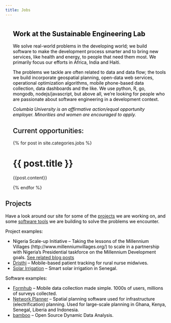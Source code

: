 ```yaml
---
title: Jobs
---
```

<ul class="post-list">

<h1 style="color: #000000;">
</h1>

<h2 style="color: #000000;">
  Work at the Sustainable Engineering Lab
</h2>

<p style="color: #000000;">
  We solve real-world problems in the developing world; we build software to make the development process smarter and to bring new services, like health and energy, to people that need them most. We primarily focus our efforts in Africa, India and Haiti.
</p>

<p style="color: #000000;">
  The problems we tackle are often related to data and data flow; the tools we build incorporate geospatial planning, open-data web services, operational optimization algorithms, mobile phone-based data collection, data dashboards and the like. We use python, R, go, mongodb, nodejs/javascript, but above all, we&#8217;re looking for people who are passionate about software engineering in a development context.
</p>

<p style="color: #000000;">
  <em>Columbia University is an affirmative action/equal opportunity employer. Minorities and women are encouraged to apply.</em>
</p>

<h2 style="font-weight: 500 !important; color: #000000;">
  Current opportunities:
</h2>
  {% for post in site.categories.jobs %}
      <h1>
        {{ post.title }}
      </h1>
      <p>{{post.content}}</p>
  {% endfor %}
</ul>
<h2 style="font-weight: 500 !important; color: #000000;">Projects</h2>
<p style="color: #000000;">Have a look around our site for some of the <a href="/projects/">projects</a> we are working on, and some <a href="/products-tools/">software tools</a> we are building to solve the problems we encounter.</p>
<p style="color: #000000;">Project examples:</p>

<ul style="color: #000000;">
	<li>Nigeria Scale-up Initiative &#8211; Taking the lessons of the Millennium Villages (http://www.millenniumvillages.org/) to scale in a partnership with Nigeria&#8217;s Presidential taskforce on the Millennium Development goals. <a href="/tags/#Nigeria Scale-up Initiative">See related blog posts</a></li>
	<li><a href="/dristhi/">Dristhi</a> &#8211; Mobile-based patient tracking for rural nurse midwives.</li>
	<li><a href="/projects">Solar Irrigation</a> &#8211; Smart solar irrigation in Senegal.</li>
</ul>
<p style="color: #000000;">Software examples:</p>

<ul style="color: #000000;">
	<li><a href="http://formhub.org/">Formhub</a> &#8211; Mobile data collection made simple. 1000s of users, millions of surveys collected.</li>
	<li><a href="http://networkplanner.modilabs.org/">Network Planner</a> &#8211; Spatial planning software used for infrastructure (electrification) planning. Used for large-scale planning in Ghana, Kenya, Senegal, Liberia and Indonesia.</li>
	<li><a href="http://bamboo.io/">bamboo</a> &#8211; Open Source Dynamic Data Analysis.</li>
</ul>
